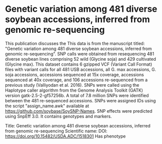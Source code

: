 # Genetic variation among 481 diverse soybean accessions, inferred from genomic re-sequencing

This publication discusses the This data is from the manuscript titled: "Genetic variation among 481 diverse soybean accessions, inferred from genomic re-sequencing". SNP calls were obtained from resequencing 481 diverse soybean lines comprising 52 wild (Glycine soja) and 429 cultivated (Glycine max). This dataset contains 6 gzipped VCF (Variant Call Format) files with variant calls for all 481 USB accessions, all G. max accessions, G. soja accessions, accessions sequenced at 15x coverage, accessions sequenced at 40x coverage, and 106 accessions re-sequenced from a previous study (Valliyodan et al. 2016). SNPs were called using the Haplotype caller algorithm from the Genome Analysis Toolkit (GATK) version gatk-2.5-2-gf57256b. A total of 7.8 million SNPs were identified between the 481 re-sequenced accessions. SNPs were assigned IDs using the script "assign_name.awk" available at https://github.com/soybase/SoySNP-Names. SNP effects were predicted using SnpEff 3.0.
It contains  genotypes and  markers.

Title: Genetic variation among 481 diverse soybean accessions, inferred from genomic re-sequencing
Scientific name: 
DOI: https://doi.org/10.15482/USDA.ADC/1518301
Has phenotype 

